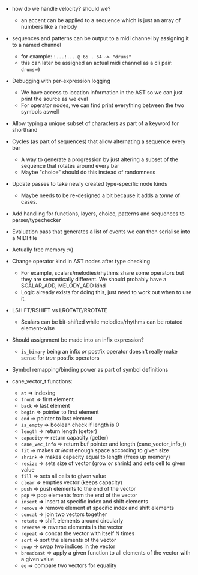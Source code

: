 - how do we handle velocity? should we?
  - an accent can be applied to a sequence which is just an array of numbers like a melody

- sequences and patterns can be output to a midi channel by assigning it to a named channel
  - for example: `!...!... @ 65 . 64 ~> "drums"`
  - this can later be assigned an actual midi channel as a cli pair: `drums=0`

- Debugging with per-expression logging
  - We have access to location information in the AST so we can just print
  the source as we eval
  - For operator nodes, we can find print everything between the two symbols aswell

- Allow typing a unique subset of characters as part of a keyword for shorthand

- Cycles (as part of sequences) that allow alternating a sequence every bar
  - A way to generate a progression by just altering a subset of the sequence that
  rotates around every bar
  - Maybe "choice" should do this instead of randomness

- Update passes to take newly created type-specific node kinds
  - Maybe needs to be re-designed a bit because it adds a _tonne_ of cases.

- Add handling for functions, layers, choice, patterns and sequences to parser/typechecker

- Evaluation pass that generates a list of events we can then serialise into
a MIDI file

- Actually free memory :v)

- Change operator kind in AST nodes after type checking
  - For example, scalars/melodies/rhythms share some operators but they are
  semantically different. We should probably have a SCALAR_ADD, MELODY_ADD kind
  - Logic already exists for doing this, just need to work out when to use it.

- LSHIFT/RSHIFT vs LROTATE/RROTATE
  - Scalars can be bit-shifted while melodies/rhythms can be rotated element-wise

- Should assignment be made into an infix expression?
  - `is_binary` being an infix _or_ postfix operator doesn't really make sense
  for _true_ postfix operators

- Symbol remapping/binding power as part of symbol definitions

- cane_vector_t functions:
  - `at`            =>   indexing
  - `front`         =>   first element
  - `back`          =>   last element
  - `begin`         =>   pointer to first element
  - `end`           =>   pointer to last element
  - `is_empty`      =>   boolean check if length is 0
  - `length`        =>   return length (getter)
  - `capacity`      =>   return capacity (getter)
  - `cane_vec_info` =>   return buf pointer and length (cane_vector_info_t)
  - `fit`           =>   makes _at least_ enough space according to given size
  - `shrink`        =>   makes capacity equal to length (frees up memory)
  - `resize`        =>   sets size of vector (grow _or_ shrink) and sets cell to given value
  - `fill`          =>   sets all cells to given value
  - `clear`         =>   empties vector (keeps capacity)
  - `push`          =>   push elements to the end of the vector
  - `pop`           =>   pop elements from the end of the vector
  - `insert`        =>   insert at specific index and shift elements
  - `remove`        =>   remove element at specific index and shift elements
  - `concat`        =>   join two vectors together
  - `rotate`        =>   shift elements around circularly
  - `reverse`       =>   reverse elements in the vector
  - `repeat`        =>   concat the vector with itself N times
  - `sort`          =>   sort the elements of the vector
  - `swap`          =>   swap two indices in the vector
  - `broadcast`     =>   apply a given function to all elements of the vector with a given value
  - `eq`            =>   compare two vectors for equality
